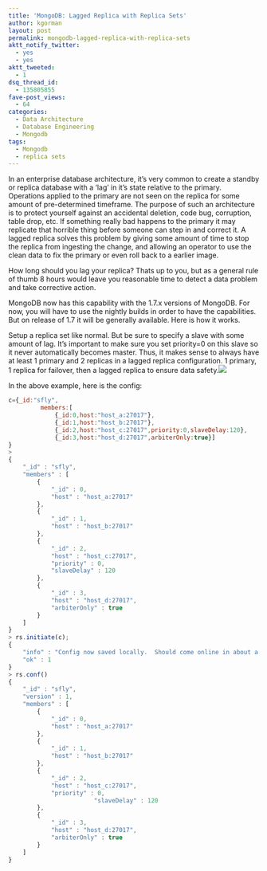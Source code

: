 ```yaml
---
title: 'MongoDB: Lagged Replica with Replica Sets'
author: kgorman
layout: post
permalink: mongodb-lagged-replica-with-replica-sets
aktt_notify_twitter:
  - yes
  - yes
aktt_tweeted:
  - 1
dsq_thread_id:
  - 135805855
fave-post_views:
  - 64
categories:
  - Data Architecture
  - Database Engineering
  - Mongodb
tags:
  - Mongodb
  - replica sets
---
```

In an enterprise database architecture, it&#8217;s very common to create a standby or replica database with a &#8216;lag&#8217; in it&#8217;s state relative to the primary. Operations applied to the primary are not seen on the replica for some amount of pre-determined timeframe. The purpose of such an architecture is to protect yourself against an accidental deletion, code bug, corruption, table drop, etc. If something really bad happens to the primary it may replicate that horrible thing before someone can step in and correct it. A lagged replica solves this problem by giving some amount of time to stop the replica from ingesting the change, and allowing an operator to use the clean data to fix the primary or even roll back to a earlier image.

How long should you lag your replica? Thats up to you, but as a general rule of thumb 8 hours would leave you reasonable time to detect a data problem and take corrective action.

MongoDB now has this capability with the 1.7.x versions of MongoDB. For now, you will have to use the nightly builds in order to have the capabilities. But on release of 1.7 it will be generally available. Here is how it works.

Setup a replica set like normal. But be sure to specify a slave with some amount of lag. It&#8217;s important to make sure you set priority=0 on this slave so it never automatically becomes master. Thus, it makes sense to always have at least 1 primary and 2 replicas in a lagged replica configuration. 1 primary, 1 replica for failover, then a lagged replica to ensure data safety.![][1]

In the above example, here is the config:

~~~ javascript
c={_id:"sfly",
         members:[
             {_id:0,host:"host_a:27017"},
             {_id:1,host:"host_b:27017"},
             {_id:2,host:"host_c:27017",priority:0,slaveDelay:120},
             {_id:3,host:"host_d:27017",arbiterOnly:true}]
}
>
{
	"_id" : "sfly",
	"members" : [
		{
			"_id" : 0,
			"host" : "host_a:27017"
		},
		{
			"_id" : 1,
			"host" : "host_b:27017"
		},
		{
			"_id" : 2,
			"host" : "host_c:27017",
			"priority" : 0,
			"slaveDelay" : 120
		},
		{
			"_id" : 3,
			"host" : "host_d:27017",
			"arbiterOnly" : true
		}
	]
}
> rs.initiate(c);
{
	"info" : "Config now saved locally.  Should come online in about a minute.",
	"ok" : 1
}
> rs.conf()
{
	"_id" : "sfly",
	"version" : 1,
	"members" : [
		{
			"_id" : 0,
			"host" : "host_a:27017"
		},
		{
			"_id" : 1,
			"host" : "host_b:27017"
		},
		{
			"_id" : 2,
			"host" : "host_c:27017",
			"priority" : 0,
                        "slaveDelay" : 120
		},
		{
			"_id" : 3,
			"host" : "host_d:27017",
			"arbiterOnly" : true
		}
	]
}
~~~    

 [1]: http://www.gliffy.com/pubdoc/2214542/L.png
